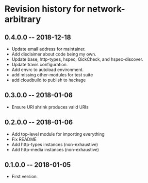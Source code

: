 # Revision history for network-arbitrary

## 0.4.0.0  -- 2018-12-18

* Update email address for maintainer.
* Add disclaimer about code being my own.
* Update base, http-types, hspec, QickCheck, and hspec-discover.
* Update travis configuration.
* Add envrc to autoload environment.
* add missing other-modules for test suite
* add cloudbuild to publish to hackage

## 0.3.0.0  -- 2018-01-06

* Ensure URI shrink produces valid URIs

## 0.2.0.0  -- 2018-01-06

* Add top-level module for importing everything
* Fix README
* Add http-types instances (non-exhaustive)
* Add http-media instances (non-exhaustive)

## 0.1.0.0  -- 2018-01-05

* First version.
